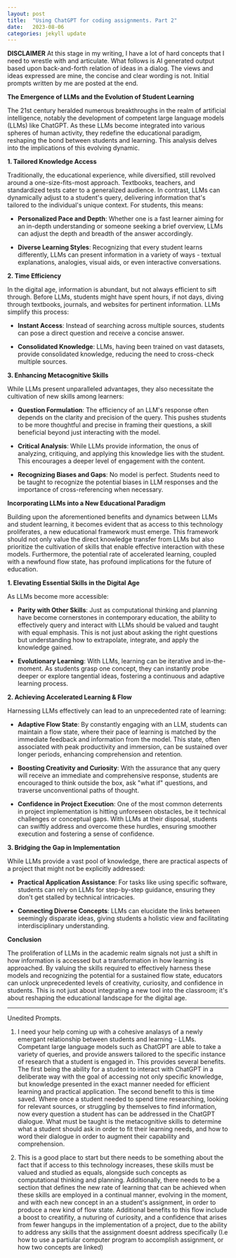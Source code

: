 ```yaml
---
layout: post
title:  "Using ChatGPT for coding assignments. Part 2"
date:   2023-08-06
categories: jekyll update
---
```

**DISCLAIMER** At this stage in my writing, I have a lot of hard concepts that I need to wrestle with and articulate. What follows is AI generated output based upon back-and-forth relation of ideas in a dialog. The views and ideas expressed are mine, the concise and clear wording is not. Initial prompts written by me are posted at the end. 


**The Emergence of LLMs and the Evolution of Student Learning**

The 21st century heralded numerous breakthroughs in the realm of artificial intelligence, notably the development of competent large language models (LLMs) like ChatGPT. As these LLMs become integrated into various spheres of human activity, they redefine the educational paradigm, reshaping the bond between students and learning. This analysis delves into the implications of this evolving dynamic.

**1. Tailored Knowledge Access**

Traditionally, the educational experience, while diversified, still revolved around a one-size-fits-most approach. Textbooks, teachers, and standardized tests cater to a generalized audience. In contrast, LLMs can dynamically adjust to a student's query, delivering information that's tailored to the individual's unique context. For students, this means:
  
- **Personalized Pace and Depth**: Whether one is a fast learner aiming for an in-depth understanding or someone seeking a brief overview, LLMs can adjust the depth and breadth of the answer accordingly.
  
- **Diverse Learning Styles**: Recognizing that every student learns differently, LLMs can present information in a variety of ways - textual explanations, analogies, visual aids, or even interactive conversations.

**2. Time Efficiency**

In the digital age, information is abundant, but not always efficient to sift through. Before LLMs, students might have spent hours, if not days, diving through textbooks, journals, and websites for pertinent information. LLMs simplify this process:
  
- **Instant Access**: Instead of searching across multiple sources, students can pose a direct question and receive a concise answer.
  
- **Consolidated Knowledge**: LLMs, having been trained on vast datasets, provide consolidated knowledge, reducing the need to cross-check multiple sources.

**3. Enhancing Metacognitive Skills**

While LLMs present unparalleled advantages, they also necessitate the cultivation of new skills among learners:

- **Question Formulation**: The efficiency of an LLM's response often depends on the clarity and precision of the query. This pushes students to be more thoughtful and precise in framing their questions, a skill beneficial beyond just interacting with the model.

- **Critical Analysis**: While LLMs provide information, the onus of analyzing, critiquing, and applying this knowledge lies with the student. This encourages a deeper level of engagement with the content.

- **Recognizing Biases and Gaps**: No model is perfect. Students need to be taught to recognize the potential biases in LLM responses and the importance of cross-referencing when necessary.

**Incorporating LLMs into a New Educational Paradigm**

Building upon the aforementioned benefits and dynamics between LLMs and student learning, it becomes evident that as access to this technology proliferates, a new educational framework must emerge. This framework should not only value the direct knowledge transfer from LLMs but also prioritize the cultivation of skills that enable effective interaction with these models. Furthermore, the potential rate of accelerated learning, coupled with a newfound flow state, has profound implications for the future of education.

**1. Elevating Essential Skills in the Digital Age**

As LLMs become more accessible:

- **Parity with Other Skills**: Just as computational thinking and planning have become cornerstones in contemporary education, the ability to effectively query and interact with LLMs should be valued and taught with equal emphasis. This is not just about asking the right questions but understanding how to extrapolate, integrate, and apply the knowledge gained.

- **Evolutionary Learning**: With LLMs, learning can be iterative and in-the-moment. As students grasp one concept, they can instantly probe deeper or explore tangential ideas, fostering a continuous and adaptive learning process.

**2. Achieving Accelerated Learning & Flow**

Harnessing LLMs effectively can lead to an unprecedented rate of learning:

- **Adaptive Flow State**: By constantly engaging with an LLM, students can maintain a flow state, where their pace of learning is matched by the immediate feedback and information from the model. This state, often associated with peak productivity and immersion, can be sustained over longer periods, enhancing comprehension and retention.

- **Boosting Creativity and Curiosity**: With the assurance that any query will receive an immediate and comprehensive response, students are encouraged to think outside the box, ask "what if" questions, and traverse unconventional paths of thought.

- **Confidence in Project Execution**: One of the most common deterrents in project implementation is hitting unforeseen obstacles, be it technical challenges or conceptual gaps. With LLMs at their disposal, students can swiftly address and overcome these hurdles, ensuring smoother execution and fostering a sense of confidence.

**3. Bridging the Gap in Implementation**

While LLMs provide a vast pool of knowledge, there are practical aspects of a project that might not be explicitly addressed:

- **Practical Application Assistance**: For tasks like using specific software, students can rely on LLMs for step-by-step guidance, ensuring they don't get stalled by technical intricacies.

- **Connecting Diverse Concepts**: LLMs can elucidate the links between seemingly disparate ideas, giving students a holistic view and facilitating interdisciplinary understanding.

**Conclusion**

The proliferation of LLMs in the academic realm signals not just a shift in how information is accessed but a transformation in how learning is approached. By valuing the skills required to effectively harness these models and recognizing the potential for a sustained flow state, educators can unlock unprecedented levels of creativity, curiosity, and confidence in students. This is not just about integrating a new tool into the classroom; it's about reshaping the educational landscape for the digital age.



---
Unedited Prompts. 

1. I need your help coming up with a cohesive analasys of a newly emergant relationship between students and learning - LLMs. Competant large language models such as ChatGPT are able to take a variety of queries, and provide answers tailored to the specific instance of research that a student is engaged in. This provides several benefits. The first being the ability for a student to interact with ChatGPT in a deliberate way with the goal of accessing not only specific knowledge, but knowledge presented in the exact manner needed for efficient learning and practical application. The second benefit to this is time saved. Where once a student needed to spend time researching, looking for relevant sources, or struggling by themselves to find information, now every question a student has can be addressed in the ChatGPT dialogue. What must be taught is the metacognitive skills to determine what a student should ask in order to fit their learning needs,  and how to word their dialogue in order to augment their capability and comprehension.

2. This is a good place to start but there needs to be something about the fact that if access to this technology increases,  these skills must be valued and studied as equals, alongside such concepts as computational thinking and planning. Additionally, there needs to be a section that defines the new rate of learning that can be achieved when these skills are employed in a continual manner, evolving in the moment, and with each new concept in an a student's assignment, in order to produce a new kind of flow state. Additional benefits to this flow include a boost to creatifity, a nuturing of curiosity, and a confidence that arises from fewer hangups in the implementation of a project, due to the ability to address any skills that the assignment doesnt address specifically (I.e how to use a partiular computer program to accomplish assignment, or how two concepts are linked)